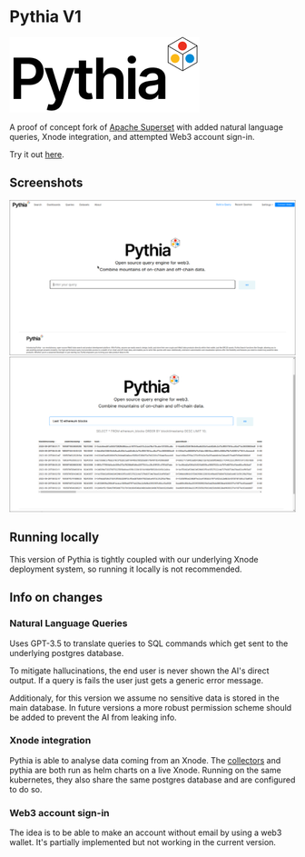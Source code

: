 # Pythia V1
![](superset-frontend/src/assets/images/pythia_logo.png)

A proof of concept fork of [Apache Superset](https://github.com/apache/superset) with added natural language queries, Xnode integration, and attempted Web3 account sign-in.

Try it out [here](https://query.tech.openmesh.network/search/).

## Screenshots
![](RELEASING/pic-window-240214-1108-26.png)
![](RELEASING/pic-window-240214-1108-49.png)

## Running locally
This version of Pythia is tightly coupled with our underlying Xnode deployment system, so running it locally is not recommended.

## Info on changes

### Natural Language Queries
Uses GPT-3.5 to translate queries to SQL commands which get sent to the underlying postgres database.

To mitigate hallucinations, the end user is never shown the AI's direct output.
If a query is fails the user just gets a generic error message.

Additionaly, for this version we assume no sensitive data is stored in the main database.
In future versions a more robust permission scheme should be added to prevent the AI from leaking info.

### Xnode integration
Pythia is able to analyse data coming from an Xnode.
The [collectors](https://github.com/Openmesh-Network/openmesh-collectors) and pythia are both run as helm charts on a live Xnode.
Running on the same kubernetes, they also share the same postgres database and are configured to do so.

### Web3 account sign-in
The idea is to be able to make an account without email by using a web3 wallet.
It's partially implemented but not working in the current version.
